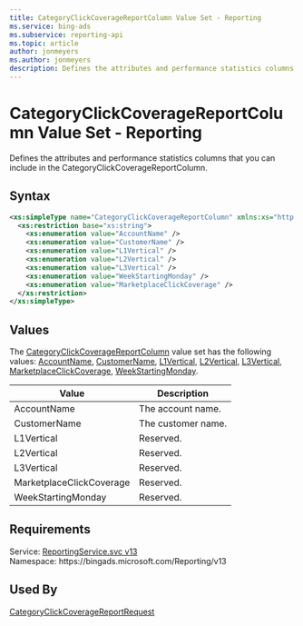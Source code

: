 ```yaml
---
title: CategoryClickCoverageReportColumn Value Set - Reporting
ms.service: bing-ads
ms.subservice: reporting-api
ms.topic: article
author: jonmeyers
ms.author: jonmeyers
description: Defines the attributes and performance statistics columns that you can include in the CategoryClickCoverageReportColumn.
---
```

# CategoryClickCoverageReportColumn Value Set - Reporting
Defines the attributes and performance statistics columns that you can include in the CategoryClickCoverageReportColumn.

## Syntax
```xml
<xs:simpleType name="CategoryClickCoverageReportColumn" xmlns:xs="http://www.w3.org/2001/XMLSchema">
  <xs:restriction base="xs:string">
    <xs:enumeration value="AccountName" />
    <xs:enumeration value="CustomerName" />
    <xs:enumeration value="L1Vertical" />
    <xs:enumeration value="L2Vertical" />
    <xs:enumeration value="L3Vertical" />
    <xs:enumeration value="WeekStartingMonday" />
    <xs:enumeration value="MarketplaceClickCoverage" />
  </xs:restriction>
</xs:simpleType>
```

## <a name="values"></a>Values

The [CategoryClickCoverageReportColumn](categoryclickcoveragereportcolumn.md) value set has the following values: [AccountName](#accountname), [CustomerName](#customername), [L1Vertical](#l1vertical), [L2Vertical](#l2vertical), [L3Vertical](#l3vertical), [MarketplaceClickCoverage](#marketplaceclickcoverage), [WeekStartingMonday](#weekstartingmonday).

|Value|Description|
|-----------|---------------|
|<a name="accountname"></a>AccountName|The account name.|
|<a name="customername"></a>CustomerName|The customer name.|
|<a name="l1vertical"></a>L1Vertical|Reserved.|
|<a name="l2vertical"></a>L2Vertical|Reserved.|
|<a name="l3vertical"></a>L3Vertical|Reserved.|
|<a name="marketplaceclickcoverage"></a>MarketplaceClickCoverage|Reserved.|
|<a name="weekstartingmonday"></a>WeekStartingMonday|Reserved.|

## Requirements
Service: [ReportingService.svc v13](https://reporting.api.bingads.microsoft.com/Api/Advertiser/Reporting/v13/ReportingService.svc)  
Namespace: https\://bingads.microsoft.com/Reporting/v13  

## Used By
[CategoryClickCoverageReportRequest](categoryclickcoveragereportrequest.md)  
